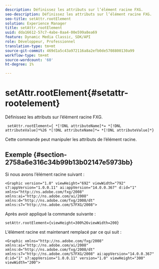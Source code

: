 ```yaml
---
description: Définissez les attributs sur l’élément racine FXG.
seo-description: Définissez les attributs sur l’élément racine FXG.
seo-title: setAttr.rootElement
solution: Experience Manager
title: setAttr.rootElement
uuid: dda16612-57c7-4abe-8aa4-00e599a8ea69
feature: Dynamic Media Classic, SDK/API
role: Développeur, Professionnel
translation-type: tm+mt
source-git-commit: 469d1a5c43a972116a8a2efb0de5708800130a99
workflow-type: tm+mt
source-wordcount: '60'
ht-degree: 1%

---
```



# setAttr.rootElement{#setattr-rootelement}

Définissez les attributs sur l’élément racine FXG.

` setAttr.rootElement={ *[!DNL attributeName]*= *[!DNL attributeValue]*%26 *[!DNL attributeName]*= *[!DNL attributeValue]*}`

Cette commande peut manipuler les attributs de l’élément racine.

## Exemple {#section-2758a6e316c34b99b13b02147e5973bb}

Si nous avons l’élément racine suivant :

`<Graphic version="1.0" viewHeight="692" viewWidth="792" s7:appVersion="1.0.0.11" ai:appVersion="14.0.0.367" d:id="1" xmlns="http://ns.adobe.com/fxg/2008" xmlns:ai="http://ns.adobe.com/ai/2008" xmlns:d="http://ns.adobe.com/fxg/2008/dt" xmlns:s7="http://ns.adobe.com/S7FXG/2008">`

Après avoir appliqué la commande suivante :

`setAttr.rootElement={viewHeight=300%26viewWidth=200}`

L’élément racine est maintenant remplacé par ce qui suit :

`<Graphic xmlns="http://ns.adobe.com/fxg/2008" xmlns:ai="http://ns.adobe.com/ai/2008" xmlns:d="http://ns.adobe.com/fxg/2008/dt" xmlns:s7="http://ns.adobe.com/S7FXG/2008" ai:appVersion="14.0.0.367" d:id="1" s7:appVersion="1.0.0.11" version="1.0" viewHeight="300" viewWidth="200">`
